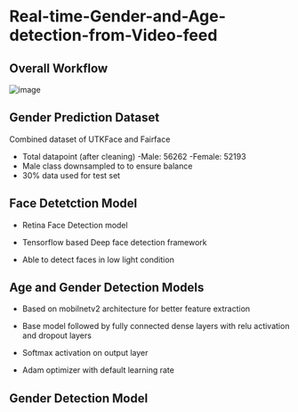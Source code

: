 # Real-time-Gender-and-Age-detection-from-Video-feed

## Overall Workflow
![image](https://github.com/Tarvirator/Real-time-Gender-and-Age-detection-from-Video-feed/assets/66062453/2acb8315-50b3-43ff-b632-7a1f3f8fd196)

## Gender Prediction Dataset

Combined dataset of UTKFace and Fairface


- Total datapoint (after cleaning)
  -Male: 56262
  -Female: 52193
- Male class downsampled to to ensure balance
- 30% data used for test set



## Face Detetction Model

- Retina Face Detection model

- Tensorflow based Deep face detection framework

- Able to detect faces in low light condition


## Age and Gender Detection Models

- Based on mobilnetv2 architecture for better feature extraction 

- Base model followed by fully connected dense layers with relu activation and dropout layers

- Softmax activation on output layer

- Adam optimizer with default learning rate


## Gender Detection Model

